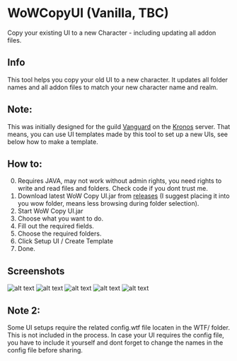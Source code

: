 # WoWCopyUI (Vanilla, TBC)
Copy your existing UI to a new Character - including updating all addon files.

## Info
This tool helps you copy your old UI to a new character.
It updates all folder names and all addon files to match your new character name and realm.

## Note:
This was initially designed for the guild [Vanguard](http://vanguard-kronos3.shivtr.com/) on the [Kronos](http://www.kronos-wow.com/) server.
That means, you can use UI templates made by this tool to set up a new UIs, see below how to make a template.

## How to:
0. Requires JAVA, may not work without admin rights, you need rights to write and read files and folders. Check code if you dont trust me.
1. Download latest WoW Copy UI.jar from [releases](https://github.com/oppahansi/WoWCopyUI/releases) (I suggest placing it into you wow folder, means less browsing during folder selection).
2. Start WoW Copy UI.jar
3. Choose what you want to do.
4. Fill out the required fields.
5. Choose the required folders.
6. Click Setup UI / Create Template
7. Done.

## Screenshots

![alt text](https://i.imgur.com/4rQ7Gkn.png "Welcome Screen")
![alt text](https://i.imgur.com/NHDUBKd.png "From Template")
![alt text](https://i.imgur.com/ufHZu5U.png "From Existing UI")
![alt text](https://i.imgur.com/qSARntr.png "Make Template")
![alt text](https://i.imgur.com/DzomIAN.png "Success")

## Note 2:
Some UI setups require the related config.wtf file locaten in the WTF/ folder. This is not included in the process. In case your UI requires the config file, you have to include it yourself and dont forget to change the names in the config file before sharing. 
